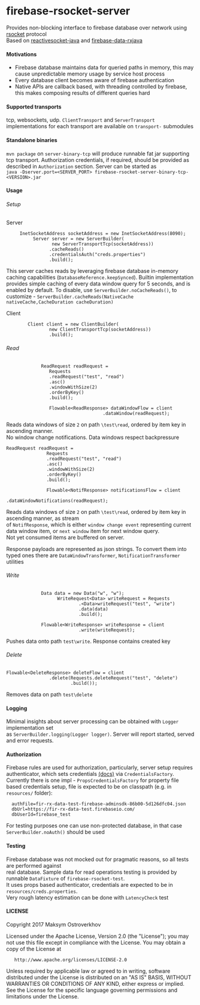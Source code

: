 # firebase-rsocket-server

Provides non-blocking interface to firebase database over network using [rsocket](https://github.com/rsocket/rsocket)  protocol   
Based on [reactivesocket-java](https://github.com/ReactiveSocket/reactivesocket-java) and [firebase-data-rxjava](https://github.com/mostroverkhov/firebase-data-rxjava)    

#### Motivations
* Firebase database maintains data for queried paths in memory, this may cause unpredictable memory usage by service host process
* Every database client becomes aware of firebase authentication
* Native APIs are callback based, with threading controlled by firebase, this makes composing results of different queries hard 

#### Supported transports   
tcp, websockets, udp. `ClientTransport` and `ServerTransport` implementations for each transport are available on `transport-` submodules    

#### Standalone binaries
`mvn package` on `server-binary-tcp` will produce runnable fat jar supporting tcp transport. Authorization credentials, if required, should be provided as described in `Authorization` section. Server can be started as    
`java -Dserver.port=<SERVER_PORT> firebase-rsocket-server-binary-tcp-<VERSION>.jar`    

#### Usage
###### Setup
Server
```
     InetSocketAddress socketAddress = new InetSocketAddress(8090);
          Server server = new ServerBuilder(
                 new ServerTransportTcp(socketAddress))
                .cacheReads()
                .credentialsAuth("creds.properties")
                .build();
```

This server caches reads by leveraging firebase database in-memory caching capabilities (`DatabaseReference.keepSynced`).
Builtin implementation provides simple caching of every data window query for
5 seconds, and is enabled by default. To disable, use `ServerBuilder.noCacheReads()`, to customize - 
`ServerBuilder.cacheReads(NativeCache nativeCache,CacheDuration cacheDuration)`

Client
```
        Client client = new ClientBuilder(
                new ClientTransportTcp(socketAddress))
                .build();
```
###### Read
 ```
              ReadRequest readRequest =
                 Requests
                 .readRequest("test", "read")
                 .asc()
                 .windowWithSize(2)
                 .orderByKey()
                 .build();
                 
                 Flowable<ReadResponse> dataWindowFlow = client
                                     .dataWindow(readRequest);
 ```
 Reads data windows of size `2` on path `\test\read`, ordered by item key in ascending manner.  
 No window change notifications.
 Data windows respect backpressure
 
 ```
 ReadRequest readRequest = 
                Requests
                .readRequest("test", "read")
                .asc()
                .windowWithSize(2)
                .orderByKey()
                .build();
                
                Flowable<NotifResponse> notificationsFlow = client
                                      .dataWindowNotifications(readRequest);
 ```
 Reads data windows of size `2` on path `\test\read`, ordered by item key in ascending manner, as stream   
 of `NotifResponse`, which is either `window change event` representing current data window item, or `next window` item for next window query.   
 Not yet consumed items are buffered on server.   
 
 Response payloads are represented as json strings. To convert them into typed ones there are `DataWindowTransformer`, `NotificationTransformer` utilities 
 
###### Write
```
             Data data = new Data("w", "w");
                   WriteRequest<Data> writeRequest = Requests
                           .<Data>writeRequest("test", "write")
                           .data(data)
                           .build();
           
             Flowable<WriteResponse> writeResponse = client
                           .write(writeRequest);
 ```
 Pushes data onto path `test\write`. Response contains created key 
 
 ###### Delete
 ```
 Flowable<DeleteResponse> deleteFlow = client
                 .delete(Requests.deleteRequest("test", "delete")
                         .build());
 ```
 Removes data on path `test\delete`

 #### Logging

Minimal insights about server processing can be obtained with `Logger` implementation set   
as `ServerBuilder.logging(Logger logger)`. Server will report started, served and error requests.   
 
#### Authorization

Firebase rules are used for authorization, particularly, server setup requires authenticator, which
sets credentials [(docs)](https://firebase.google.com/docs/database/admin/start) via `CredentialsFactory`.
 Currently there is one impl - `PropsCredentialsFactory` for property file based credentials setup, file is
 expected to be on classpath (e.g. in `resources/` folder):
 ```
   authFile=fir-rx-data-test-firebase-adminsdk-86b00-5d126dfc04.json
   dbUrl=https://fir-rx-data-test.firebaseio.com/
   dbUserId=firebase_test 
 ```
For testing purposes one can use non-protected database, in that case `ServerBuilder.noAuth()` should be used

#### Testing

Firebase database was not mocked out for pragmatic reasons, so all tests are performed against   
 real database. Sample data for read operations testing is provided by runnable `DataFixture` of `firebase-rsocket-test`.    
 It uses props based authenticator, credentials are expected to be in `resources/creds.properties`.    
 Very rough latency estimation can be done with `LatencyCheck` test
   
#### LICENSE
Copyright 2017 Maksym Ostroverkhov

   Licensed under the Apache License, Version 2.0 (the "License");
   you may not use this file except in compliance with the License.
   You may obtain a copy of the License at

       http://www.apache.org/licenses/LICENSE-2.0

   Unless required by applicable law or agreed to in writing, software
   distributed under the License is distributed on an "AS IS" BASIS,
   WITHOUT WARRANTIES OR CONDITIONS OF ANY KIND, either express or implied.
   See the License for the specific language governing permissions and
   limitations under the License.

